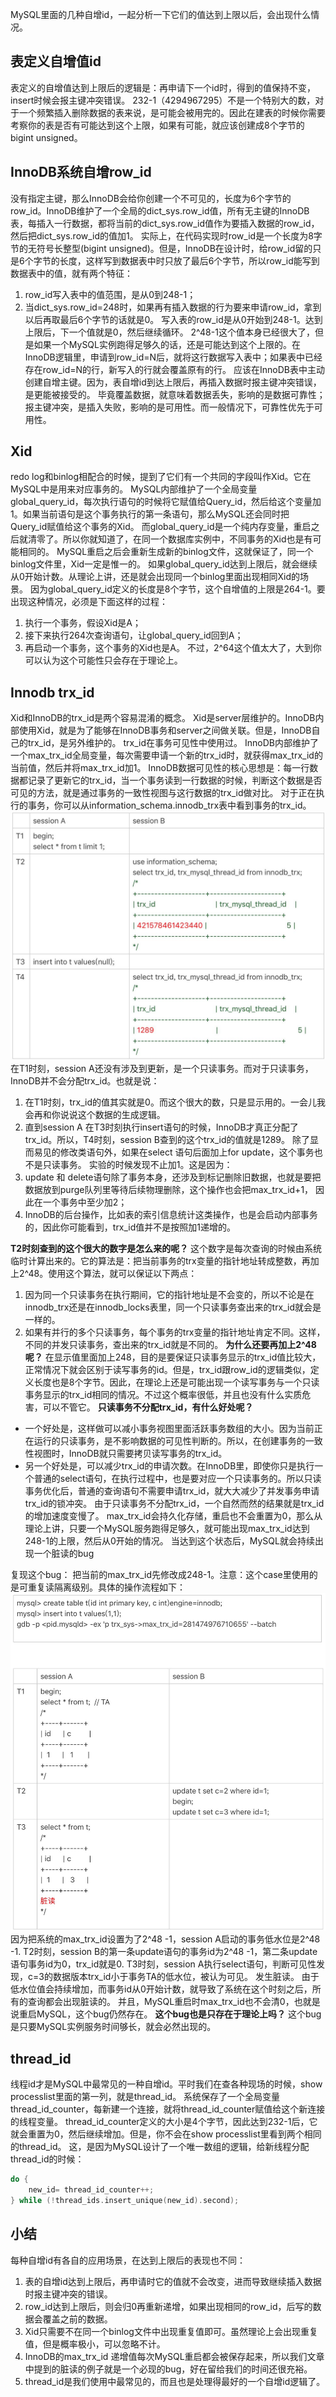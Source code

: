 MySQL里面的几种自增id，一起分析一下它们的值达到上限以后，会出现什么情况。
## 表定义自增值id
表定义的自增值达到上限后的逻辑是：再申请下一个id时，得到的值保持不变，insert时候会报主键冲突错误。
232-1（4294967295）不是一个特别大的数，对于一个频繁插入删除数据的表来说，是可能会被用完的。因此在建表的时候你需要考察你的表是否有可能达到这个上限，如果有可能，就应该创建成8个字节的bigint unsigned。

## InnoDB系统自增row_id
没有指定主键，那么InnoDB会给你创建一个不可见的，长度为6个字节的row_id。InnoDB维护了一个全局的dict_sys.row_id值，所有无主键的InnoDB表，每插入一行数据，都将当前的dict_sys.row_id值作为要插入数据的row_id，然后把dict_sys.row_id的值加1。
实际上，在代码实现时row_id是一个长度为8字节的无符号长整型(bigint unsigned)。但是，InnoDB在设计时，给row_id留的只是6个字节的长度，这样写到数据表中时只放了最后6个字节，所以row_id能写到数据表中的值，就有两个特征：
1. row_id写入表中的值范围，是从0到248-1；
2. 当dict_sys.row_id=248时，如果再有插入数据的行为要来申请row_id，拿到以后再取最后6个字节的话就是0。
写入表的row_id是从0开始到248-1。达到上限后，下一个值就是0，然后继续循环。
2^48-1这个值本身已经很大了，但是如果一个MySQL实例跑得足够久的话，还是可能达到这个上限的。在InnoDB逻辑里，申请到row_id=N后，就将这行数据写入表中；如果表中已经存在row_id=N的行，新写入的行就会覆盖原有的行。
应该在InnoDB表中主动创建自增主键。因为，表自增id到达上限后，再插入数据时报主键冲突错误，是更能被接受的。
毕竟覆盖数据，就意味着数据丢失，影响的是数据可靠性；报主键冲突，是插入失败，影响的是可用性。而一般情况下，可靠性优先于可用性。

## Xid
redo log和binlog相配合的时候，提到了它们有一个共同的字段叫作Xid。它在MySQL中是用来对应事务的。
MySQL内部维护了一个全局变量global_query_id，每次执行语句的时候将它赋值给Query_id，然后给这个变量加1。如果当前语句是这个事务执行的第一条语句，那么MySQL还会同时把Query_id赋值给这个事务的Xid。
而global_query_id是一个纯内存变量，重启之后就清零了。所以你就知道了，在同一个数据库实例中，不同事务的Xid也是有可能相同的。
MySQL重启之后会重新生成新的binlog文件，这就保证了，同一个binlog文件里，Xid一定是惟一的。
如果global_query_id达到上限后，就会继续从0开始计数。从理论上讲，还是就会出现同一个binlog里面出现相同Xid的场景。
因为global_query_id定义的长度是8个字节，这个自增值的上限是264-1。要出现这种情况，必须是下面这样的过程：
1. 执行一个事务，假设Xid是A；
2. 接下来执行264次查询语句，让global_query_id回到A；
3. 再启动一个事务，这个事务的Xid也是A。
不过，2^64这个值太大了，大到你可以认为这个可能性只会存在于理论上。

## Innodb trx_id
Xid和InnoDB的trx_id是两个容易混淆的概念。
Xid是server层维护的。InnoDB内部使用Xid，就是为了能够在InnoDB事务和server之间做关联。但是，InnoDB自己的trx_id，是另外维护的。
trx_id在事务可见性中使用过。
InnoDB内部维护了一个max_trx_id全局变量，每次需要申请一个新的trx_id时，就获得max_trx_id的当前值，然后并将max_trx_id加1。
InnoDB数据可见性的核心思想是：每一行数据都记录了更新它的trx_id，当一个事务读到一行数据的时候，判断这个数据是否可见的方法，就是通过事务的一致性视图与这行数据的trx_id做对比。
对于正在执行的事务，你可以从information_schema.innodb_trx表中看到事务的trx_id。
![](MySQL/attachments/cd3274d1182f30b1faac2bf6ed190a3d_MD5.jpeg)
在T1时刻，session A还没有涉及到更新，是一个只读事务。而对于只读事务，InnoDB并不会分配trx_id。也就是说：
1. 在T1时刻，trx_id的值其实就是0。而这个很大的数，只是显示用的。一会儿我会再和你说说这个数据的生成逻辑。
2. 直到session A 在T3时刻执行insert语句的时候，InnoDB才真正分配了trx_id。所以，T4时刻，session B查到的这个trx_id的值就是1289。
除了显而易见的修改类语句外，如果在select 语句后面加上for update，这个事务也不是只读事务。
实验的时候发现不止加1。这是因为：
3. update 和 delete语句除了事务本身，还涉及到标记删除旧数据，也就是要把数据放到purge队列里等待后续物理删除，这个操作也会把max_trx_id+1， 因此在一个事务中至少加2；
4. InnoDB的后台操作，比如表的索引信息统计这类操作，也是会启动内部事务的，因此你可能看到，trx_id值并不是按照加1递增的。

**T2时刻查到的这个很大的数字是怎么来的呢？**
这个数字是每次查询的时候由系统临时计算出来的。它的算法是：把当前事务的trx变量的指针地址转成整数，再加上2^48。使用这个算法，就可以保证以下两点：
1. 因为同一个只读事务在执行期间，它的指针地址是不会变的，所以不论是在 innodb_trx还是在innodb_locks表里，同一个只读事务查出来的trx_id就会是一样的。
2. 如果有并行的多个只读事务，每个事务的trx变量的指针地址肯定不同。这样，不同的并发只读事务，查出来的trx_id就是不同的。
**为什么还要再加上2^48呢？**
在显示值里面加上248，目的是要保证只读事务显示的trx_id值比较大，正常情况下就会区别于读写事务的id。但是，trx_id跟row_id的逻辑类似，定义长度也是8个字节。因此，在理论上还是可能出现一个读写事务与一个只读事务显示的trx_id相同的情况。不过这个概率很低，并且也没有什么实质危害，可以不管它。
**只读事务不分配trx_id，有什么好处呢？**
- 一个好处是，这样做可以减小事务视图里面活跃事务数组的大小。因为当前正在运行的只读事务，是不影响数据的可见性判断的。所以，在创建事务的一致性视图时，InnoDB就只需要拷贝读写事务的trx_id。
- 另一个好处是，可以减少trx_id的申请次数。在InnoDB里，即使你只是执行一个普通的select语句，在执行过程中，也是要对应一个只读事务的。所以只读事务优化后，普通的查询语句不需要申请trx_id，就大大减少了并发事务申请trx_id的锁冲突。
由于只读事务不分配trx_id，一个自然而然的结果就是trx_id的增加速度变慢了。
max_trx_id会持久化存储，重启也不会重置为0，那么从理论上讲，只要一个MySQL服务跑得足够久，就可能出现max_trx_id达到248-1的上限，然后从0开始的情况。
当达到这个状态后，MySQL就会持续出现一个脏读的bug

复现这个bug：
把当前的max_trx_id先修改成248-1。注意：这个case里使用的是可重复读隔离级别。具体的操作流程如下：
![](MySQL/attachments/f37d7a18802cb0ae44c5cb8367155f65_MD5.jpeg)
因为把系统的max_trx_id设置为了2^48 -1，session A启动的事务低水位是2^48 -1.
T2时刻，session B的第一条update语句的事务id为2^48 -1，第二条update语句事务id为0，trx_id就是0.
T3时刻，session A执行select语句，判断可见性发现，c=3的数据版本trx_id小于事务TA的低水位，被认为可见。
发生脏读。
由于低水位值会持续增加，而事务id从0开始计数，就导致了系统在这个时刻之后，所有的查询都会出现脏读的。
并且，MySQL重启时max_trx_id也不会清0，也就是说重启MySQL，这个bug仍然存在。
**这个bug也是只存在于理论上吗？**
这个bug是只要MySQL实例服务时间够长，就会必然出现的。

## thread_id
线程id才是MySQL中最常见的一种自增id。平时我们在查各种现场的时候，show processlist里面的第一列，就是thread_id。
系统保存了一个全局变量thread_id_counter，每新建一个连接，就将thread_id_counter赋值给这个新连接的线程变量。
thread_id_counter定义的大小是4个字节，因此达到232-1后，它就会重置为0，然后继续增加。但是，你不会在show processlist里看到两个相同的thread_id。
这，是因为MySQL设计了一个唯一数组的逻辑，给新线程分配thread_id的时候：
```cpp
do { 
	new_id= thread_id_counter++; 
} while (!thread_ids.insert_unique(new_id).second);
```

## 小结
每种自增id有各自的应用场景，在达到上限后的表现也不同：
1. 表的自增id达到上限后，再申请时它的值就不会改变，进而导致继续插入数据时报主键冲突的错误。
2. row_id达到上限后，则会归0再重新递增，如果出现相同的row_id，后写的数据会覆盖之前的数据。
3. Xid只需要不在同一个binlog文件中出现重复值即可。虽然理论上会出现重复值，但是概率极小，可以忽略不计。
4. InnoDB的max_trx_id 递增值每次MySQL重启都会被保存起来，所以我们文章中提到的脏读的例子就是一个必现的bug，好在留给我们的时间还很充裕。
5. thread_id是我们使用中最常见的，而且也是处理得最好的一个自增id逻辑了。
